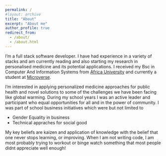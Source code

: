 ```yaml
---
permalink: /
#layout: archive
title: "About"
excerpt: "About me"
author_profile: true
redirect_from:
  - /about/
  - /about.html
---
```

 
I’m a full stack software developer. I have had experience in a variety of stacks and am currently reading and also starting my research in personalised medicine and its potential applications. I received my Bsc in Computer And Information Systems from  [Africa University](https://africau.edu) and currently a student at [Microverse](https://www.microverse.org/).


I’m interested in applying personalized medicine approaches for public health and novel solutions to some of the challenges we have been facing like global warming. During my school years I was an active leader and participant who equal opportunities for all and in the power of community. I was part of school business initiatives which were but not limited to

- Gender Equality in business
- Technical appraches for social good


My key beliefs are kaizen and application of knowledge with the belief that one never stops learning, or improving. When I am not writing code, I am most probably trying to workout or binge watch something that most people didnt appreciate well enough!
 
 